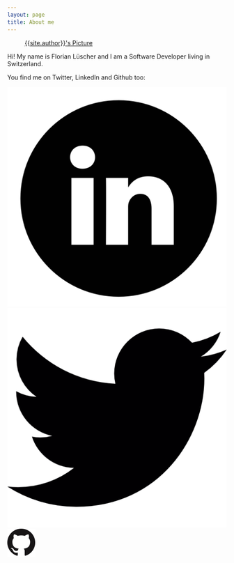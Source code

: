 ```yaml
---
layout: page
title: About me 
---
```



<figure class="author-image">
    <a class="img" href="{{ site.baseurl }}" style="background-image: url(/assets/images/profile.jpg)">
    <span class="hidden">{{site.author}}'s Picture</span></a>
</figure>


Hi! My name is Florian Lüscher and I am a Software Developer living in Switzerland.

You find me on Twitter, LinkedIn and Github too:

<div class="social-media">
    <a target="_blank" class="social-media-icon" href="https://www.linkedin.com/in/florian-luescher"><img src="/assets/images/linkedin.png" /></a>
    <a target="_blank" class="social-media-icon" href="https://twitter.com/fluescher"><img src="/assets/images/twitter.png" /></a>
    <a target="_blank" class="social-media-icon" href="https://github.com/fluescher"><img src="/assets/images/github.png" /></a>
</div>